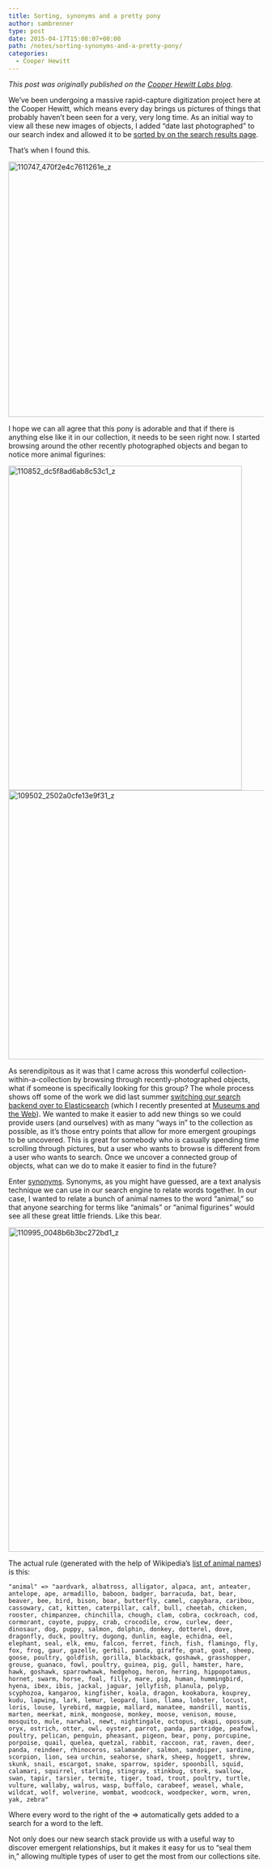 ```yaml
---
title: Sorting, synonyms and a pretty pony
author: sambrenner
type: post
date: 2015-04-17T15:08:07+00:00
path: /notes/sorting-synonyms-and-a-pretty-pony/
categories:
  - Cooper Hewitt
---
```

_This post was originally published on the [Cooper Hewitt Labs blog][1]._

We&#8217;ve been undergoing a massive rapid-capture digitization project here at the Cooper Hewitt, which means every day brings us pictures of things that probably haven&#8217;t been seen for a very, very long time.
As an initial way to view all these new images of objects, I added &#8220;date last photographed&#8221; to our search index and allowed it to be [sorted by on the search results page][2].

That&#8217;s when I found this.

<a href="http://collection.cooperhewitt.org/objects/18692335" rel="attachment wp-att-2592"><img class="aligncenter size-full wp-image-2592" src="/img/uploads/2015/04/110747_470f2e4c7611261e_z.jpg" alt="110747_470f2e4c7611261e_z" width="640" height="504" /></a>

I hope we can all agree that this pony is adorable and that if there is anything else like it in our collection, it needs to be seen right now. I started browsing around the other recently photographed objects and began to notice more animal figurines:

<a href="http://collection.cooperhewitt.org/objects/18460201" rel="attachment wp-att-2593"><img class="aligncenter size-full wp-image-2593" src="/img/uploads/2015/04/110852_dc5f8ad6ab8c53c1_z.jpg" alt="110852_dc5f8ad6ab8c53c1_z" width="461" height="640" /></a> <a href="http://collection.cooperhewitt.org/objects/18615463" rel="attachment wp-att-2591"><img class="aligncenter size-full wp-image-2591" src="/img/uploads/2015/04/109502_2502a0cfe13e9f31_z.jpg" alt="109502_2502a0cfe13e9f31_z" width="640" height="531" /></a>

As serendipitous as it was that I came across this wonderful collection-within-a-collection by browsing through recently-photographed objects, what if someone is specifically looking for this group? The whole process shows off some of the work we did last summer [switching our search backend over to Elasticsearch][3] (which I recently presented at [Museums and the Web][4]). We wanted to make it easier to add new things so we could provide users (and ourselves) with as many &#8220;ways in&#8221; to the collection as possible, as it&#8217;s those entry points that allow for more emergent groupings to be uncovered. This is great for somebody who is casually spending time scrolling through pictures, but a user who wants to browse is different from a user who wants to search. Once we uncover a connected group of objects, what can we do to make it easier to find in the future?

Enter [synonyms][5]. Synonyms, as you might have guessed, are a text analysis technique we can use in our search engine to relate words together. In our case, I wanted to relate a bunch of animal names to the word &#8220;animal,&#8221; so that anyone searching for terms like &#8220;animals&#8221; or &#8220;animal figurines&#8221; would see all these great little friends. Like this bear.

<a href="http://collection.cooperhewitt.org/objects/18633719" rel="attachment wp-att-2594"><img class="aligncenter size-full wp-image-2594" src="/img/uploads/2015/04/110995_0048b6b3bc272bd1_z.jpg" alt="110995_0048b6b3bc272bd1_z" width="557" height="640" /></a>

The actual rule (generated with the help of Wikipedia&#8217;s [list of animal names][6]) is this:

<pre><code>"animal" => "aardvark, albatross, alligator, alpaca, ant, anteater, antelope, ape, armadillo, baboon, badger, barracuda, bat, bear, beaver, bee, bird, bison, boar, butterfly, camel, capybara, caribou, cassowary, cat, kitten, caterpillar, calf, bull, cheetah, chicken, rooster, chimpanzee, chinchilla, chough, clam, cobra, cockroach, cod, cormorant, coyote, puppy, crab, crocodile, crow, curlew, deer, dinosaur, dog, puppy, salmon, dolphin, donkey, dotterel, dove, dragonfly, duck, poultry, dugong, dunlin, eagle, echidna, eel, elephant, seal, elk, emu, falcon, ferret, finch, fish, flamingo, fly, fox, frog, gaur, gazelle, gerbil, panda, giraffe, gnat, goat, sheep, goose, poultry, goldfish, gorilla, blackback, goshawk, grasshopper, grouse, guanaco, fowl, poultry, guinea, pig, gull, hamster, hare, hawk, goshawk, sparrowhawk, hedgehog, heron, herring, hippopotamus, hornet, swarm, horse, foal, filly, mare, pig, human, hummingbird, hyena, ibex, ibis, jackal, jaguar, jellyfish, planula, polyp, scyphozoa, kangaroo, kingfisher, koala, dragon, kookabura, kouprey, kudu, lapwing, lark, lemur, leopard, lion, llama, lobster, locust, loris, louse, lyrebird, magpie, mallard, manatee, mandrill, mantis, marten, meerkat, mink, mongoose, monkey, moose, venison, mouse, mosquito, mule, narwhal, newt, nightingale, octopus, okapi, opossum, oryx, ostrich, otter, owl, oyster, parrot, panda, partridge, peafowl, poultry, pelican, penguin, pheasant, pigeon, bear, pony, porcupine, porpoise, quail, quelea, quetzal, rabbit, raccoon, rat, raven, deer, panda, reindeer, rhinoceros, salamander, salmon, sandpiper, sardine, scorpion, lion, sea urchin, seahorse, shark, sheep, hoggett, shrew, skunk, snail, escargot, snake, sparrow, spider, spoonbill, squid, calamari, squirrel, starling, stingray, stinkbug, stork, swallow, swan, tapir, tarsier, termite, tiger, toad, trout, poultry, turtle, vulture, wallaby, walrus, wasp, buffalo, carabeef, weasel, whale, wildcat, wolf, wolverine, wombat, woodcock, woodpecker, worm, wren, yak, zebra"
</pre></code>

Where every word to the right of the => automatically gets added to a search for a word to the left.

Not only does our new search stack provide us with a useful way to discover emergent relationships, but it makes it easy for us to &#8220;seal them in,&#8221; allowing multiple types of user to get the most from our collections site.

 [1]: http://labs.cooperhewitt.org/2015/sorting-synonyms-and-a-pretty-pony/
 [2]: https://collection.cooperhewitt.org/search/collection?query=*&sort=relevance&sort_order=desc&sort=date_last_photographed
 [3]: https://labs.cooperhewitt.org/2014/rethinking-search-on-the-collections-site/
 [4]: http://mw2015.museumsandtheweb.com/paper/reconsidering-searching-and-browsing-on-the-cooper-hewitts-collections-website/
 [5]: http://www.elastic.co/guide/en/elasticsearch/guide/current/using-synonyms.html
 [6]: https://en.wikipedia.org/wiki/List_of_animal_names
